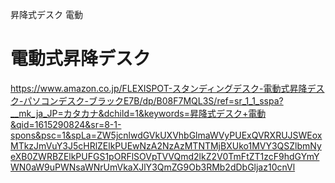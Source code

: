 昇降式デスク 電動

# 電動式昇降デスク
https://www.amazon.co.jp/FLEXISPOT-スタンディングデスク-電動式昇降デスク-パソコンデスク-ブラックE7B/dp/B08F7MQL3S/ref=sr_1_1_sspa?__mk_ja_JP=カタカナ&dchild=1&keywords=昇降式デスク+電動&qid=1615290824&sr=8-1-spons&psc=1&spLa=ZW5jcnlwdGVkUXVhbGlmaWVyPUExQVRXRUJSWEoxMTkzJmVuY3J5cHRlZElkPUEwNzA2NzAzMTNTMjBXUko1MVY3QSZlbmNyeXB0ZWRBZElkPUFGS1pORFlSOVpTVVQmd2lkZ2V0TmFtZT1zcF9hdGYmYWN0aW9uPWNsaWNrUmVkaXJlY3QmZG9Ob3RMb2dDbGljaz10cnVl
